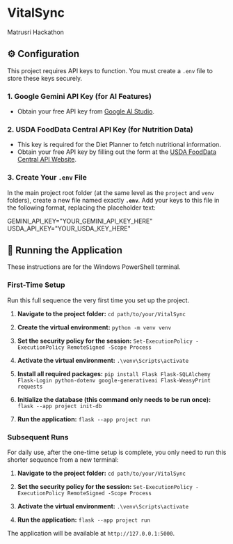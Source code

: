 # VitalSync
Matrusri Hackathon

## ⚙️ Configuration

This project requires API keys to function. You must create a `.env` file to store these keys securely.

### 1. Google Gemini API Key (for AI Features)

* Obtain your free API key from [Google AI Studio](https://aistudio.google.com/).

### 2. USDA FoodData Central API Key (for Nutrition Data)

* This key is required for the Diet Planner to fetch nutritional information.
* Obtain your free API key by filling out the form at the [USDA FoodData Central API Website](https://fdc.nal.usda.gov/api-key-signup.html).

### 3. Create Your `.env` File

In the main project root folder (at the same level as the `project` and `venv` folders), create a new file named exactly **`.env`**. Add your keys to this file in the following format, replacing the placeholder text:

GEMINI_API_KEY="YOUR_GEMINI_API_KEY_HERE"
<br>
USDA_API_KEY="YOUR_USDA_KEY_HERE"

## 🚀 Running the Application

These instructions are for the Windows PowerShell terminal.

### First-Time Setup

Run this full sequence the very first time you set up the project.

1.  **Navigate to the project folder:**
    `cd path/to/your/VitalSync`

2.  **Create the virtual environment:**
    `python -m venv venv`

3.  **Set the security policy for the session:**
    `Set-ExecutionPolicy -ExecutionPolicy RemoteSigned -Scope Process`

4.  **Activate the virtual environment:**
    `.\venv\Scripts\activate`

5.  **Install all required packages:**
    `pip install Flask Flask-SQLAlchemy Flask-Login python-dotenv google-generativeai Flask-WeasyPrint requests`

6.  **Initialize the database (this command only needs to be run once):**
    `flask --app project init-db`

7.  **Run the application:**
    `flask --app project run`

### Subsequent Runs

For daily use, after the one-time setup is complete, you only need to run this shorter sequence from a new terminal:

1.  **Navigate to the project folder:**
    `cd path/to/your/VitalSync`

2.  **Set the security policy for the session:**
    `Set-ExecutionPolicy -ExecutionPolicy RemoteSigned -Scope Process`

3.  **Activate the virtual environment:**
    `.\venv\Scripts\activate`

4.  **Run the application:**
    `flask --app project run`

The application will be available at `http://127.0.0.1:5000`.